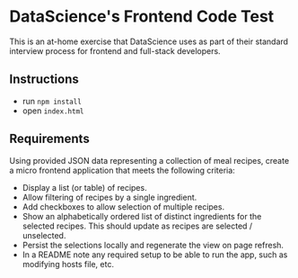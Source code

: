 DataScience's Frontend Code Test
==================

This is an at-home exercise that DataScience uses as part of their standard interview process for frontend and full-stack developers.

## Instructions

* run `npm install`
* open `index.html`

## Requirements

Using provided JSON data representing a collection of meal recipes, create a micro frontend application that meets the following criteria:

* Display a list (or table) of recipes.
* Allow filtering of recipes by a single ingredient.
* Add checkboxes to allow selection of multiple recipes.
* Show an alphabetically ordered list of distinct ingredients for the selected recipes. This should update as recipes are selected / unselected.
* Persist the selections locally and regenerate the view on page refresh.
* In a README note any required setup to be able to run the app, such as modifying hosts file, etc.
